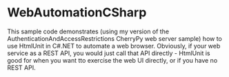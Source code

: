 # WebAutomationCSharp
This sample code demonstrates (using my version of the AuthenticationAndAccessRestrictions CherryPy web server sample) how 
to use HtmlUnit in C#.NET to automate a web browser.  Obviously, if your web service as a REST API, you would just call 
that API directly - HtmlUnit is good for when you want tto exercise the web UI directly, or if you have no REST API.
